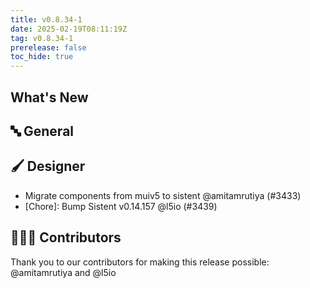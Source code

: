 ```yaml
---
title: v0.8.34-1
date: 2025-02-19T08:11:19Z
tag: v0.8.34-1
prerelease: false
toc_hide: true
---
```


## What's New
## 🔤 General
## 🖌️ Designer

- Migrate components from muiv5 to sistent @amitamrutiya (#3433)
- [Chore]: Bump Sistent v0.14.157 @l5io (#3439)

## 👨🏽‍💻 Contributors

Thank you to our contributors for making this release possible:
@amitamrutiya and @l5io
